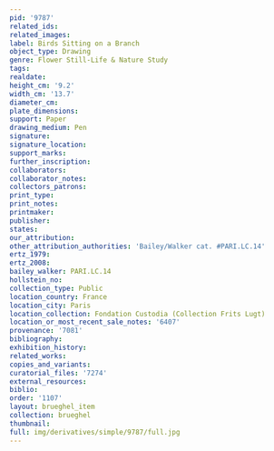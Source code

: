 ```yaml
---
pid: '9787'
related_ids: 
related_images: 
label: Birds Sitting on a Branch
object_type: Drawing
genre: Flower Still-Life & Nature Study
tags: 
realdate: 
height_cm: '9.2'
width_cm: '13.7'
diameter_cm: 
plate_dimensions: 
support: Paper
drawing_medium: Pen
signature: 
signature_location: 
support_marks: 
further_inscription: 
collaborators: 
collaborator_notes: 
collectors_patrons: 
print_type: 
print_notes: 
printmaker: 
publisher: 
states: 
our_attribution: 
other_attribution_authorities: 'Bailey/Walker cat. #PARI.LC.14'
ertz_1979: 
ertz_2008: 
bailey_walker: PARI.LC.14
hollstein_no: 
collection_type: Public
location_country: France
location_city: Paris
location_collection: Fondation Custodia (Collection Frits Lugt)
location_or_most_recent_sale_notes: '6407'
provenance: '7081'
bibliography: 
exhibition_history: 
related_works: 
copies_and_variants: 
curatorial_files: '7274'
external_resources: 
biblio: 
order: '1107'
layout: brueghel_item
collection: brueghel
thumbnail: 
full: img/derivatives/simple/9787/full.jpg
---
```

